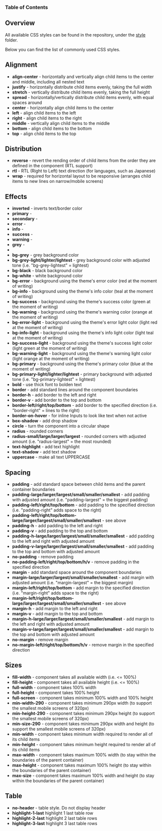 ### Table of Contents

## Overview

All available CSS styles can be found in the repository, under the [style](https://github.com/eisgroup/ui-render/tree/master/repos/web/style) folder.

Below you can find the list of commonly used CSS styles.

## Alignment
- **align-center** - horizontally and vertically align child items to the center and middle, including all nested text
- **justify** - horizontally distribute child items evenly, taking the full width  
- **stretch** - vertically distribute child items evenly, taking the full height  
- **spread** - horizontally/vertically distribute child items evenly, with equal spaces around
- **center** - horizontally align child items to the center 
- **left** - align child items to the left
- **right** - align child items to the right
- **middle** - vertically align child items to the middle
- **bottom** - align child items to the bottom
- **top** - align child items to the top

## Distribution
- **reverse** - revert the rending order of child items from the order they are defined in the component (RTL support)
- **rtl** - RTL (Right to Left) text direction (for languages, such as Japanese)
- **wrap** - required for horizontal layout to be responsive (arranges child items to new lines on narrow/mobile screens)

## Effects
- **inverted** - inverts text/border color
- **primary** - 
- **secondary** -
- **error** -  
- **info** - 
- **success** - 
- **warning** - 
- **grey** - 
- 
- **bg-grey** - grey background color
- **bg-grey-light/lighter/lightest** - grey background color with adjusted tone (i.e. "bg-grey-lightest" = lightest)
- **bg-black** - black background color
- **bg-white** - white background color
- **bg-error** - background using the theme's error color (red at the moment of writing)
- **bg-info** - background using the theme's info color (teal at the moment of writing)
- **bg-success** - background using the theme's success color (green at the moment of writing)
- **bg-warning** - background using the theme's warning color (orange at the moment of writing)
- **bg-error-light** - background using the theme's error light color (light red at the moment of writing)
- **bg-info-light** - background using the theme's info light color (light teal at the moment of writing)
- **bg-success-light** - background using the theme's success light color (light green at the moment of writing)
- **bg-warning-light** - background using the theme's warning light color (light orange at the moment of writing)
- **bg-primary** - background using the theme's primary color (blue at the moment of writing)
- **bg-primary-light/lighter/lightest** - primary background with adjusted tone (i.e. "bg-primary-lightest" = lightest)
- **bold** - use thick font to bolden text
- **border** - add standard lines around the component boundaries
- **border-h** - add border to the left and right
- **border-v** - add border to the top and bottom
- **border-left/right/top/bottom** - add border to the specified direction (i.e. "border-right" = lines to the right)
- **border-on-hover** - for inline Inputs to look like text when not active
- **box-shadow** - add drop shadow
- **circle** - turn the component into a circular shape
- **radius** - rounded corners
- **radius-small/large/larger/largest** - rounded corners with adjusted amount (i.e. "radius-largest" = the most rounded)
- **text-highlight** - add text highlight
- **text-shadow** - add text shadow
- **uppercase** - make all text UPPERCASE

## Spacing
- **padding** - add standard space between child items and the parent container boundaries
- **padding-large/larger/largest/small/smaller/smallest** - add padding with adjusted amount (i.e. "padding-largest" = the biggest padding)
- **padding-left/right/top/bottom** - add padding to the specified direction (i.e. "padding-right" adds space to the right)
- **padding-left/right/top/bottom-large/larger/largest/small/smaller/smallest** - see above
- **padding-h** - add padding to the left and right
- **padding-v** - add padding to the top and bottom
- **padding-h-large/larger/largest/small/smaller/smallest** - add padding to the left and right with adjusted amount
- **padding-v-large/larger/largest/small/smaller/smallest** - add padding to the top and bottom with adjusted amount
- **no-padding** - remove padding
- **no-padding-left/right/top/bottom/h/v** - remove padding in the specified direction
- **margin** - add standard space around the component boundaries
- **margin-large/larger/largest/small/smaller/smallest** - add margin with adjusted amount (i.e. "margin-largest" = the biggest margin)
- **margin-left/right/top/bottom** - add margin to the specified direction (i.e. "margin-right" adds space to the right)
- **margin-left/right/top/bottom-large/larger/largest/small/smaller/smallest** - see above
- **margin-h** - add margin to the left and right
- **margin-v** - add margin to the top and bottom
- **margin-h-large/larger/largest/small/smaller/smallest** - add margin to the left and right with adjusted amount
- **margin-v-large/larger/largest/small/smaller/smallest** - add margin to the top and bottom with adjusted amount
- **no-margin** - remove margin
- **no-margin-left/right/top/bottom/h/v** - remove margin in the specified direction

## Sizes
- **fill-width** - component takes all available width (i.e. <= 100%)
- **fill-height** - component takes all available height (i.e. <= 100%)
- **full-width** - component takes 100% width
- **full-height** - component takes 100% height
- **full-screen** - component takes minimum 100% width and 100% height
- **min-width-290** - component takes minimum 290px width (to support the smallest mobile screens of 320px)
- **min-height-290** - component takes minimum 290px height (to support the smallest mobile screens of 320px)
- **min-size-290** - component takes minimum 290px width and height (to support the smallest mobile screens of 320px)
- **min-width** - component takes minimum width required to render all of its child items
- **min-height** - component takes minimum height required to render all of its child items
- **max-width** - component takes maximum 100% width (to stay within the boundaries of the parent container)
- **max-height** - component takes maximum 100% height (to stay within the boundaries of the parent container)
- **max-size** - component takes maximum 100% width and height (to stay within the boundaries of the parent container)

## Table
- **no-header** - table style. Do not display header
- **highlight-1-last** highlight 1 last table row
- **highlight-2-last** highlight 2 last table rows
- **highlight-3-last** highlight 3 last table rows